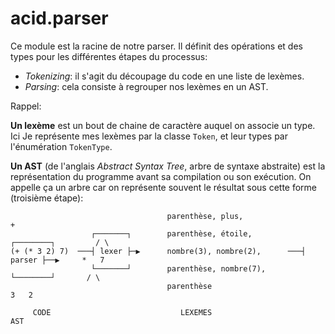 acid.parser
===========

Ce module est la racine de notre parser. Il définit des opérations et des
types pour les différentes étapes du processus:

- *Tokenizing*: il s'agit du découpage du code en une liste de lexèmes.
- *Parsing*: cela consiste à regrouper nos lexèmes en un AST.

Rappel:

**Un lexème** est un bout de chaine de caractère auquel on associe un type. Ici
Je représente mes lexèmes par la classe `Token`, et leur types par l'énumération
`TokenType`.

**Un AST** (de l'anglais *Abstract Syntax Tree*, arbre de syntaxe abstraite)
est la représentation du programme avant sa compilation ou son exécution.
On appelle ça un arbre car on représente souvent le résultat sous cette forme
(troisième étape):

```
                                   parenthèse, plus,                                 +
                  ┌───────┐        parenthèse, étoile,           ┌────────┐         / \
(+ (* 3 2) 7)  ───┤ lexer ├─▶      nombre(3), nombre(2),      ───┤ parser ├──▶     *   7
                  └───────┘        parenthèse, nombre(7),        └────────┘       / \
                                   parenthèse                                    3   2

     CODE                             LEXEMES                                   AST
```

